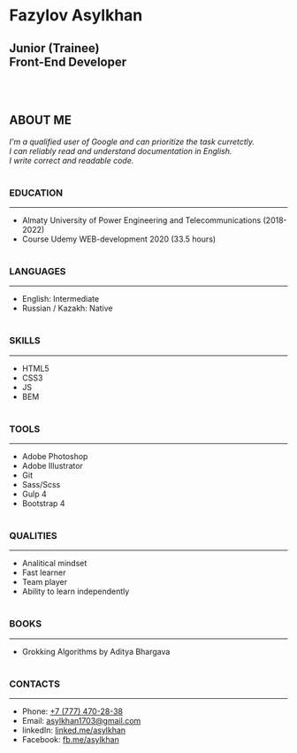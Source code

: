 # **Fazylov Asylkhan**
## **Junior (Trainee)<br>Front-End Developer** 
<br><br>

## **ABOUT ME**<br>
*I'm a qualified user of Google and can prioritize the task curretctly.* <br>
*I can reliably read and understand documentation in English.* <br>
*I write correct and readable code.*
<br><br>

### **EDUCATION**
------
- Almaty University of Power Engineering and Telecommunications (2018-2022)
- Course Udemy WEB-development 2020 (33.5 hours)
<br><br>

### **LANGUAGES**
------
- English: Intermediate <br>
- Russian / Kazakh: Native
<br><br>

### **SKILLS**
------
- HTML5
- CSS3
- JS
- BEM
<br><br>

### **TOOLS**
------
- Adobe Photoshop
- Adobe Illustrator
- Git
- Sass/Scss
- Gulp 4
- Bootstrap 4
<br><br>

### **QUALITIES**
------
- Analitical mindset
- Fast learner
- Team player
- Ability to learn independently
<br><br>

### **BOOKS**
------
- Grokking Algorithms by Aditya Bhargava 
<br><br>


### **CONTACTS**
------
- Phone: [+7 (777) 470-28-38](tel:+77774702838)
- Email: [asylkhan1703@gmail.com](mailto:asylkhan1703@gmail.com)
- linkedIn: [linked.me/asylkhan](https://www.linkedin.com/in/asylkhan1703/)
- Facebook: [fb.me/asylkhan](https://www.facebook.com/asylkhan.fazylov)
<br><br>